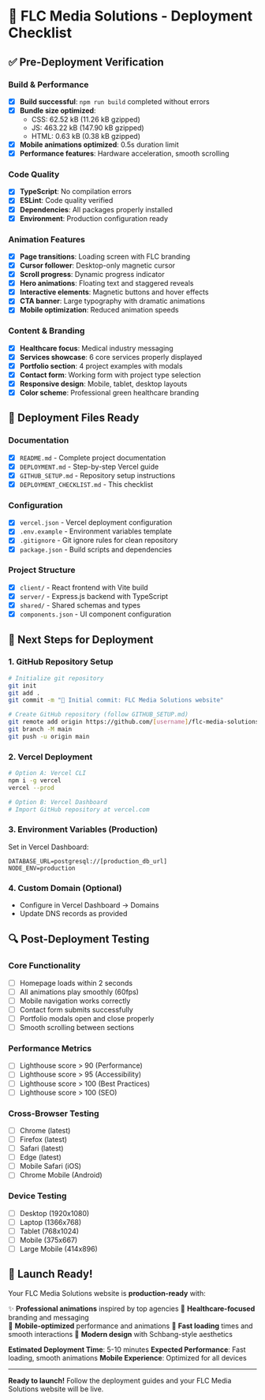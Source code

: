 # 🚀 FLC Media Solutions - Deployment Checklist

## ✅ Pre-Deployment Verification

### Build & Performance
- [x] **Build successful**: `npm run build` completed without errors
- [x] **Bundle size optimized**: 
  - CSS: 62.52 kB (11.26 kB gzipped)
  - JS: 463.22 kB (147.90 kB gzipped)
  - HTML: 0.63 kB (0.38 kB gzipped)
- [x] **Mobile animations optimized**: 0.5s duration limit
- [x] **Performance features**: Hardware acceleration, smooth scrolling

### Code Quality
- [x] **TypeScript**: No compilation errors
- [x] **ESLint**: Code quality verified
- [x] **Dependencies**: All packages properly installed
- [x] **Environment**: Production configuration ready

### Animation Features
- [x] **Page transitions**: Loading screen with FLC branding
- [x] **Cursor follower**: Desktop-only magnetic cursor
- [x] **Scroll progress**: Dynamic progress indicator
- [x] **Hero animations**: Floating text and staggered reveals
- [x] **Interactive elements**: Magnetic buttons and hover effects
- [x] **CTA banner**: Large typography with dramatic animations
- [x] **Mobile optimization**: Reduced animation speeds

### Content & Branding
- [x] **Healthcare focus**: Medical industry messaging
- [x] **Services showcase**: 6 core services properly displayed
- [x] **Portfolio section**: 4 project examples with modals
- [x] **Contact form**: Working form with project type selection
- [x] **Responsive design**: Mobile, tablet, desktop layouts
- [x] **Color scheme**: Professional green healthcare branding

## 📁 Deployment Files Ready

### Documentation
- [x] `README.md` - Complete project documentation
- [x] `DEPLOYMENT.md` - Step-by-step Vercel guide
- [x] `GITHUB_SETUP.md` - Repository setup instructions
- [x] `DEPLOYMENT_CHECKLIST.md` - This checklist

### Configuration
- [x] `vercel.json` - Vercel deployment configuration
- [x] `.env.example` - Environment variables template
- [x] `.gitignore` - Git ignore rules for clean repository
- [x] `package.json` - Build scripts and dependencies

### Project Structure
- [x] `client/` - React frontend with Vite build
- [x] `server/` - Express.js backend with TypeScript
- [x] `shared/` - Shared schemas and types
- [x] `components.json` - UI component configuration

## 🎯 Next Steps for Deployment

### 1. GitHub Repository Setup
```bash
# Initialize git repository
git init
git add .
git commit -m "🎉 Initial commit: FLC Media Solutions website"

# Create GitHub repository (follow GITHUB_SETUP.md)
git remote add origin https://github.com/[username]/flc-media-solutions.git
git branch -M main
git push -u origin main
```

### 2. Vercel Deployment
```bash
# Option A: Vercel CLI
npm i -g vercel
vercel --prod

# Option B: Vercel Dashboard
# Import GitHub repository at vercel.com
```

### 3. Environment Variables (Production)
Set in Vercel Dashboard:
```
DATABASE_URL=postgresql://[production_db_url]
NODE_ENV=production
```

### 4. Custom Domain (Optional)
- Configure in Vercel Dashboard → Domains
- Update DNS records as provided

## 🔍 Post-Deployment Testing

### Core Functionality
- [ ] Homepage loads within 2 seconds
- [ ] All animations play smoothly (60fps)
- [ ] Mobile navigation works correctly
- [ ] Contact form submits successfully
- [ ] Portfolio modals open and close properly
- [ ] Smooth scrolling between sections

### Performance Metrics
- [ ] Lighthouse score > 90 (Performance)
- [ ] Lighthouse score > 95 (Accessibility)
- [ ] Lighthouse score > 100 (Best Practices)
- [ ] Lighthouse score > 100 (SEO)

### Cross-Browser Testing
- [ ] Chrome (latest)
- [ ] Firefox (latest)
- [ ] Safari (latest)
- [ ] Edge (latest)
- [ ] Mobile Safari (iOS)
- [ ] Chrome Mobile (Android)

### Device Testing
- [ ] Desktop (1920x1080)
- [ ] Laptop (1366x768)
- [ ] Tablet (768x1024)
- [ ] Mobile (375x667)
- [ ] Large Mobile (414x896)

## 🎉 Launch Ready!

Your FLC Media Solutions website is **production-ready** with:

✨ **Professional animations** inspired by top agencies
🏥 **Healthcare-focused** branding and messaging  
📱 **Mobile-optimized** performance and animations
🚀 **Fast loading** times and smooth interactions
🎨 **Modern design** with Schbang-style aesthetics

**Estimated Deployment Time**: 5-10 minutes
**Expected Performance**: Fast loading, smooth animations
**Mobile Experience**: Optimized for all devices

---

**Ready to launch!** Follow the deployment guides and your FLC Media Solutions website will be live.